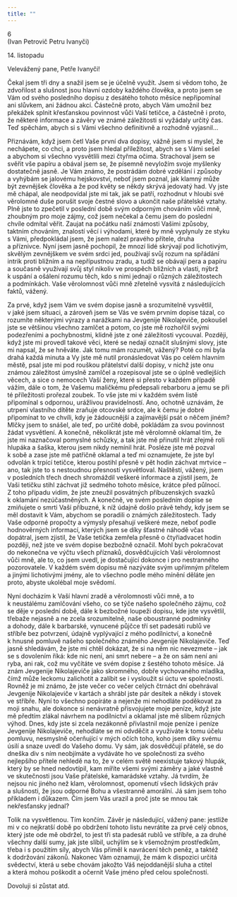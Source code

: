 ```yaml
---
title: ""
---
```


6  
(Ivan Petrovič Petru Ivanyči)

14\.
listopadu

Velevážený pane, Petře Ivanyči!

Čekal jsem tři dny a snažil jsem se je účelně využít.
Jsem si vědom toho, že zdvořilost a slušnost jsou hlavní ozdoby každého člověka, a proto jsem se Vám od svého posledního dopisu z desátého tohoto měsíce nepřipomínal ani slůvkem, ani žádnou akcí.
Částečně proto, abych Vám umožnil bez překážek splnit křesťanskou povinnost vůči Vaší tetičce, a částečně i proto, že některé informace a závěry ve známé záležitosti si vyžádaly určitý čas.
Teď spěchám, abych si s Vámi všechno definitivně a rozhodně vyjasnil...

Přiznávám, když jsem četl Vaše první dva dopisy, vážně jsem si myslel, že nechápete, co chci, a proto jsem hledal příležitost, abych se s Vámi sešel a abychom si všechno vysvětlili mezi čtyřma očima.
Strachoval jsem se svěřit vše papíru a obával jsem se, že písemně nevyložím svoje myšlenky dostatečně jasně.
Je Vám známo, že postrádám dobré vzdělání i způsoby a vyhýbám se jalovému hejskovství, neboť jsem poznal, jak klamný může být zevnějšek člověka a že pod květy se někdy skrývá jedovatý had.
Vy jste mě chápal, ale neodpovídal jste mi tak, jak se patří, rozhodnut v hloubi své věrolomné duše porušit svoje čestné slovo a ukončit naše přátelské vztahy.
Plně jste to zpečetil v poslední době svým odporným chováním vůči mně, zhoubným pro moje zájmy, což jsem nečekal a čemu jsem do poslední chvíle odmítal věřit.
Zaujat na počátku naší známosti Vašimi způsoby, taktním chováním, znalostí věcí i výhodami, které by mně vyplynuly ze styku s Vámi, předpokládal jsem, že jsem nalezl pravého přítele, druha a příznivce.
Nyní jsem jasně pochopil, že mnozí lidé skrývají pod lichotivým, skvělým zevnějškem ve svém srdci jed, používají svůj rozum na spřádání intrik proti bližním a na nepřípustnou zradu, a tudíž se obávají pera a papíru a současně využívají svůj styl nikoliv ve prospěch bližních a vlasti, nýbrž k uspání a ošálení rozumu těch, kdo s nimi jednají o různých záležitostech a podmínkách.
Vaše věrolomnost vůči mně zřetelně vysvítá z následujících faktů, vážený.

Za prvé, když jsem Vám ve svém dopise jasně a srozumitelně vysvětlil, v jaké jsem situaci, a zároveň jsem se Vás ve svém prvním dopise tázal, co rozumíte některými výrazy a narážkami na Jevgenije Nikolajeviče, pokoušel jste se většinou všechno zamlčet a potom, co jste mě rozhořčil svými podezřeními a pochybnostmi, klidně jste z oné záležitosti vycouval.
Později, když jste mi provedl takové věci, které se nedají označit slušnými slovy, jste mi napsal, že se hněváte.
Jak tomu mám rozumět, vážený? Poté co mi byla drahá každá minuta a Vy jste mě nutil pronásledovat Vás po celém hlavním městě, psal jste mi pod rouškou přátelství další dopisy, v nichž jste onu známou záležitost úmyslně zamlčel a rozepisoval jste se o úplně vedlejších věcech, a sice o nemocech Vaší ženy, které si přesto v každém případě vážím, dále o tom, že Vašemu maličkému předepsali rebarboru a jemu se při té příležitosti prořezal zoubek.
To vše jste mi v každém svém listě připomínal s odpornou, urážlivou pravidelností.
Ano, ochotně uznávám, že utrpení vlastního dítěte zraňuje otcovské srdce, ale k čemu je dobré připomínat to ve chvíli, kdy je žádoucnější a zajímavější psát o něčem jiném? Mlčky jsem to snášel, ale teď, po určité době, pokládám za svou povinnost žádat vysvětlení.
A konečně, několikrát jste mě věrolomně oklamal tím, že jste mi naznačoval pomyslné schůzky, a tak jste mě přinutil hrát zřejmě roli hlupáka a šaška, kterou jsem nikdy nemínil hrát.
Posléze jste mě pozval k sobě a zase jste mě patřičně oklamal a teď mi oznamujete, že jste byl odvolán k trpící tetičce, kterou postihl přesně v pět hodin záchvat mrtvice – ano, tak jste to s nestoudnou přesností vysvětloval.
Naštěstí, vážený, jsem v posledních třech dnech shromáždil veškeré informace a zjistil jsem, že Vaši tetičku stihl záchvat již sedmého tohoto měsíce, krátce před půlnocí.
Z toho případu vidím, že jste zneužil posvátných příbuzenských svazků k oklamání nezúčastněných.
A konečně, ve svém posledním dopise se zmiňujete o smrti Vaší příbuzné, k níž údajně došlo právě tehdy, kdy jsem se měl dostavit k Vám, abychom se poradili o známých záležitostech.
Tady Vaše odporné propočty a výmysly přesahují veškeré meze, neboť podle hodnověrných informací, kterých jsem se díky šťastné náhodě včas dopátral, jsem zjistil, že Vaše tetička zemřela přesně o čtyřiadvacet hodin později, než jste ve svém dopise bezbožně označil.
Mohl bych pokračovat do nekonečna ve výčtu všech příznaků, dosvědčujících Vaši věrolomnost vůči mně, ale to, co jsem uvedl, je dostačující dokonce i pro nestranného pozorovatele.
V každém svém dopisu mě nazýváte svým upřímným přítelem a jinými lichotivými jmény, ale to všechno podle mého mínění děláte jen proto, abyste ukolébal moje svědomí.

Nyní docházím k Vaší hlavní zradě a věrolomnosti vůči mně, a to k neustálému zamlčování všeho, co se týče našeho společného zájmu, což se děje v poslední době, dále k bezbožné loupeži dopisu, kde jste vysvětlil, třebaže nejasně a ne zcela srozumitelně, naše oboustranné podmínky a dohody, dále k barbarské, vynucené půjčce tří set padesáti rublů ve stříbře bez potvrzení, údajně vyplývající z mého podílnictví, a konečně k hnusné pomluvě našeho společného známého Jevgenije Nikolajeviče.
Teď jasně shledávám, že jste mi chtěl dokázat, že si na něm nic nevezmete – jak se s dovolením říká: kde nic není, ani smrt nebere – a že on sám není ani ryba, ani rak, což mu vyčítáte ve svém dopise z šestého tohoto měsíce.
Já znám Jevgenije Nikolajeviče jako skromného, dobře vychovaného mladíka, čímž může leckomu zalichotit a zalíbit se i vysloužit si úctu ve společnosti.
Rovněž je mi známo, že jste večer co večer celých čtrnáct dní obehrával Jevgenije Nikolajeviče v kartách a shrábl jste pár desítek a někdy i stovek ve stříbře.
Nyní to všechno popíráte a nejenže mi nehodláte poděkovat za moji snahu, ale dokonce si nenávratně přisvojujete moje peníze, když jste mě předtím zlákal návrhem na podílnictví a oklamal jste mě slibem různých výhod.
Dnes, kdy jste si zcela nezákonně přivlastnil moje peníze i peníze Jevgenije Nikolajeviče, nehodláte se mi odvděčit a využíváte k tomu účelu pomluvu, nesmyslně očerňující v mých očích toho, koho jsem díky svému úsilí a snaze uvedl do Vašeho domu.
Vy sám, jak dosvědčují přátelé, se do dneška div s ním neobjímáte a vydáváte ho ve společnosti za svého nejlepšího přítele nehledě na to, že v celém světě neexistuje takový hlupák, který by se hned nedovtípil, kam míříte všemi svými záměry a jaké vlastně ve skutečnosti jsou Vaše přátelské, kamarádské vztahy.
Já tvrdím, že nejsou nic jiného než klam, věrolomnost, opomenutí všech lidských práv a slušnosti, že jsou odporné Bohu a všestranně amorální.
Já sám jsem toho příkladem i důkazem.
Čím jsem Vás urazil a proč jste se mnou tak nekřesťansky jednal?

Tolik na vysvětlenou.
Tím končím. Závěr je následující, vážený pane: jestliže mi v co nejkratší době po obdržení tohoto listu nevrátíte za prvé celý obnos, který jste ode mě obdržel, to jest tři sta padesát rublů ve stříbře, a za druhé všechny další sumy, jak jste slíbil, uchýlím se k všemožným prostředkům, třeba i s použitím síly, abych Vás přiměl k navrácení těch peněz, a taktéž k dodržování zákonů.
Nakonec Vám oznamuji, že mám k dispozici určitá svědectví, která u sebe chovám jakožto Váš nejoddanější sluha a ctitel a která mohou poškodit a očernit Vaše jméno před celou společností.

Dovoluji si zůstat atd.